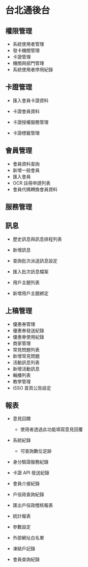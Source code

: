 # 台北通後台

## 權限管理

- 系統使用者管理
- 發卡機關管理
- 卡證管理
- 機關與部門管理
- 系統使用者停用紀錄

## 卡證管理

- 匯入會員卡證資料

- 卡證會員資料

- 卡證授權服務管理

- 卡證標籤管理

## 會員管理

- 會員資料查詢
- 新增一般會員
- 匯入會員
- OCR 註冊申請列表
- 會員代碼轉換會員資料

## 服務管理

## 訊息

- 歷史訊息與訊息排程列表

- 新增訊息

- 查詢批次派送訊息設定

- 匯入批次訊息檔案

- 用戶主題列表

- 新增用戶主題綁定

## 上稿管理

- 優惠券管理
- 優惠券發送紀錄
- 優惠券使用紀錄
- 商家管理
- 常見問題列表
- 新增常見問題
- 活動訊息列表
- 新增活動訊息
- 輪播列表
- 教學管理
- iSSO 首頁公告設定

## 報表

- 意見回饋
  - 使用者透過此功能填寫意見回覆
- 系統紀錄
  - 可查詢數位足跡
- 身分驗證服務紀錄

- 卡證 API 發送紀錄
- 會員介接紀錄
- 戶役政查詢紀錄
- 匯出戶役政稽核報表
- 統計報表
- 參數設定
- 外部網址白名單
- 凍結戶記錄
- 會員查詢紀錄
